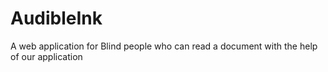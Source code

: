 # AudibleInk
A web application for Blind people who can read a document with the help of our application
